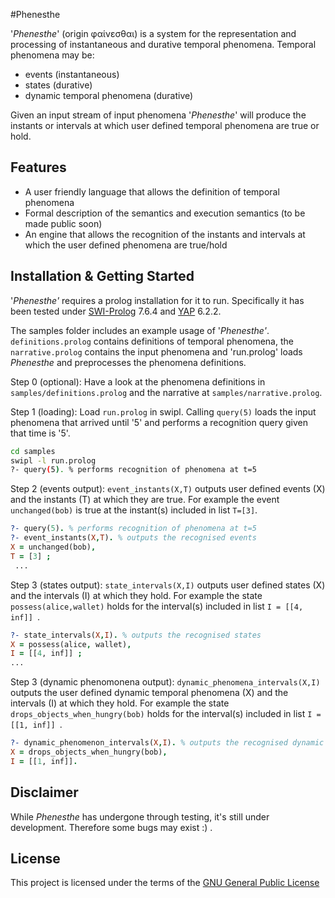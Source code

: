 #Phenesthe

'_Phenesthe_' (origin φαίνεσθαι) is a system for the representation and processing of instantaneous and durative temporal phenomena. Temporal phenomena may be:
- events (instantaneous)
- states (durative)
- dynamic temporal phenomena (durative)

Given an input stream of input phenomena '_Phenesthe_' will produce the instants or intervals at which user defined temporal phenomena are true or hold.
## Features

- A user friendly language that allows the definition of temporal phenomena
- Formal description of the semantics and execution semantics (to be made public soon)
- An engine that allows the recognition of the instants and intervals at which the user defined phenomena are true/hold

## Installation & Getting Started
'_Phenesthe'_ requires a prolog installation for it to run. Specifically it has been tested under [SWI-Prolog](www.swi-prolog.org) 7.6.4 and [YAP](https://www.dcc.fc.up.pt/~vsc/yap/) 6.2.2.

The samples folder includes an example usage of '_Phenesthe'_. ```definitions.prolog``` contains definitions of temporal phenomena, the ```narrative.prolog``` contains the input phenomena and 'run.prolog' loads _Phenesthe_ and preprocesses the phenomena definitions.

Step 0 (optional): Have a look at the phenomena definitions in ```samples/definitions.prolog``` and the narrative at ```samples/narrative.prolog```.

Step 1 (loading): Load ```run.prolog``` in swipl. Calling ```query(5)``` loads the input phenomena that arrived until '5' and performs a recognition query given that time is '5'.
```sh
cd samples
swipl -l run.prolog
?- query(5). % performs recognition of phenomena at t=5
```
Step 2 (events output): ```event_instants(X,T)``` outputs user defined events (X) and the instants (T) at which they are true. For example the event ```unchanged(bob)``` is true at the instant(s) included in list ```T=[3]```.
```prolog
?- query(5). % performs recognition of phenomena at t=5
?- event_instants(X,T). % outputs the recognised events
X = unchanged(bob),
T = [3] ;
 ...
```
Step 3 (states output): ```state_intervals(X,I)``` outputs user defined states (X) and the intervals (I) at which they hold. For example the state ```possess(alice,wallet)``` holds for the interval(s) included in list ```I = [[4, inf]] ```.
```prolog
?- state_intervals(X,I). % outputs the recognised states
X = possess(alice, wallet),
I = [[4, inf]] ;
...
```
Step 3 (dynamic phenomonena output): ```dynamic_phenomena_intervals(X,I)``` outputs the user defined dynamic temporal phenomena (X) and the intervals (I) at which they hold. For example the state ```drops_objects_when_hungry(bob)``` holds for the interval(s) included in list ```I = [[1, inf]] ```.
```prolog
?- dynamic_phenomenon_intervals(X,I). % outputs the recognised dynamic phenomena
X = drops_objects_when_hungry(bob),
I = [[1, inf]].
```
## Disclaimer
While _Phenesthe_ has undergone through testing, it's still under development.  Therefore some bugs may exist :) . 
## License
This project is licensed under the terms of the [GNU General Public License](https://www.gnu.org/licenses/gpl-3.0.html)

